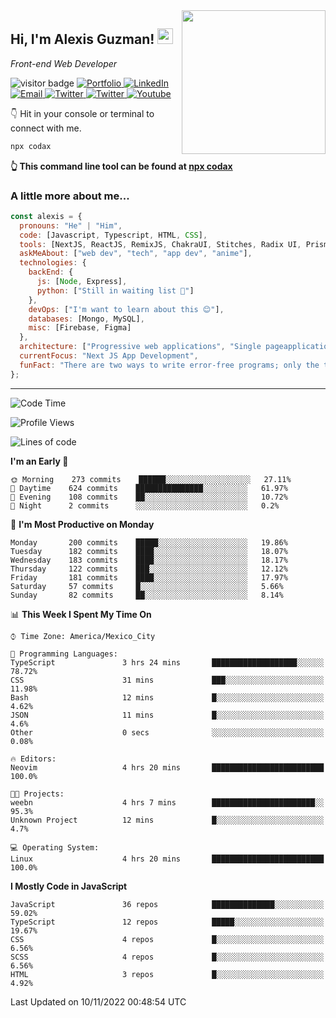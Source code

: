 <img align='right' src="https://media.giphy.com/media/M9gbBd9nbDrOTu1Mqx/giphy.gif" width="230">
<h2>Hi, I'm Alexis Guzman! <img src="https://media.giphy.com/media/hvRJCLFzcasrR4ia7z/giphy.gif" width="25px"></h2>
<p><em>Front-end Web Developer</em></p>

<p>
  <img src="https://visitor-badge.glitch.me/badge?page_id=a12989x.a12989x&left_color=black&right_color=gray" alt="visitor badge"/>
  <a href='https://www.codingcodax.dev/' target='_blank'>
    <img alt='Portfolio' src='https://img.shields.io/badge/Portfolio-black?logo=vercel&style=flat-square'>
  </a>
  <a href='https://linkedin.com/in/codingcodax/' target='_blank'>
    <img alt='LinkedIn' src='https://img.shields.io/badge/LinkedIn-black?logo=LinkedIn&style=flat-square'>
  </a>
  <a href='mailto:codingcodax@gmail.com' target='_blank'>
    <img alt='Email' src='https://img.shields.io/badge/Email-black?logo=Gmail&style=flat-square'>
  </a>
  <a href='https://twitter.com/codingcodax' target='_blank'>
    <img alt='Twitter' src='https://img.shields.io/badge/Twitter-black?logo=Twitter&style=flat-square'>
  </a>
  <a href='https://www.instagram.com/codingcodax/' target='_blank'>
    <img alt='Twitter' src='https://img.shields.io/badge/Instagram-black?logo=Instagram&style=flat-square'>
  </a>
  <a href='https://www.youtube.com/channel/UCMY0GhV1HuX4XdbgalC77VQ' target='_blank'>
    <img alt='Youtube' src='https://img.shields.io/badge/YouTube-black?logo=Youtube&style=flat-square'>
  </a>
</p>

👇 Hit in your console or terminal to connect with me.

```bash
npx codax
```
**👆 This command line tool can be found at [npx codax](https://github.com/a12989x/npx-codax)**

<h3>A little more about me...</h3>

```javascript
const alexis = {
  pronouns: "He" | "Him",
  code: [Javascript, Typescript, HTML, CSS],
  tools: [NextJS, ReactJS, RemixJS, ChakraUI, Stitches, Radix UI, Prisma],
  askMeAbout: ["web dev", "tech", "app dev", "anime"],
  technologies: {
    backEnd: {
      js: [Node, Express],
      python: ["Still in waiting list 🥲"]
    },
    devOps: ["I'm want to learn about this 😊"],
    databases: [Mongo, MySQL],
    misc: [Firebase, Figma]
  },
  architecture: ["Progressive web applications", "Single pageapplications"],
  currentFocus: "Next JS App Development",
  funFact: "There are two ways to write error-free programs; only the third one works"
};
```

---

<!--START_SECTION:waka-->
![Code Time](http://img.shields.io/badge/Code%20Time-904%20hrs%2023%20mins-blue)

![Profile Views](http://img.shields.io/badge/Profile%20Views-3-blue)

![Lines of code](https://img.shields.io/badge/From%20Hello%20World%20I%27ve%20Written-1%20Million%20lines%20of%20code-blue)

**I'm an Early 🐤** 

```text
🌞 Morning    273 commits    ██████░░░░░░░░░░░░░░░░░░░   27.11% 
🌆 Daytime    624 commits    ███████████████░░░░░░░░░░   61.97% 
🌃 Evening    108 commits    ██░░░░░░░░░░░░░░░░░░░░░░░   10.72% 
🌙 Night      2 commits      ░░░░░░░░░░░░░░░░░░░░░░░░░   0.2%

```
📅 **I'm Most Productive on Monday** 

```text
Monday       200 commits    █████░░░░░░░░░░░░░░░░░░░░   19.86% 
Tuesday      182 commits    ████░░░░░░░░░░░░░░░░░░░░░   18.07% 
Wednesday    183 commits    ████░░░░░░░░░░░░░░░░░░░░░   18.17% 
Thursday     122 commits    ███░░░░░░░░░░░░░░░░░░░░░░   12.12% 
Friday       181 commits    ████░░░░░░░░░░░░░░░░░░░░░   17.97% 
Saturday     57 commits     █░░░░░░░░░░░░░░░░░░░░░░░░   5.66% 
Sunday       82 commits     ██░░░░░░░░░░░░░░░░░░░░░░░   8.14%

```


📊 **This Week I Spent My Time On** 

```text
⌚︎ Time Zone: America/Mexico_City

💬 Programming Languages: 
TypeScript               3 hrs 24 mins       ███████████████████░░░░░░   78.72% 
CSS                      31 mins             ███░░░░░░░░░░░░░░░░░░░░░░   11.98% 
Bash                     12 mins             █░░░░░░░░░░░░░░░░░░░░░░░░   4.62% 
JSON                     11 mins             █░░░░░░░░░░░░░░░░░░░░░░░░   4.6% 
Other                    0 secs              ░░░░░░░░░░░░░░░░░░░░░░░░░   0.08%

🔥 Editors: 
Neovim                   4 hrs 20 mins       █████████████████████████   100.0%

🐱‍💻 Projects: 
weebn                    4 hrs 7 mins        ███████████████████████░░   95.3% 
Unknown Project          12 mins             █░░░░░░░░░░░░░░░░░░░░░░░░   4.7%

💻 Operating System: 
Linux                    4 hrs 20 mins       █████████████████████████   100.0%

```

**I Mostly Code in JavaScript** 

```text
JavaScript               36 repos            ██████████████░░░░░░░░░░░   59.02% 
TypeScript               12 repos            █████░░░░░░░░░░░░░░░░░░░░   19.67% 
CSS                      4 repos             █░░░░░░░░░░░░░░░░░░░░░░░░   6.56% 
SCSS                     4 repos             █░░░░░░░░░░░░░░░░░░░░░░░░   6.56% 
HTML                     3 repos             █░░░░░░░░░░░░░░░░░░░░░░░░   4.92%

```



 Last Updated on 10/11/2022 00:48:54 UTC
<!--END_SECTION:waka-->
